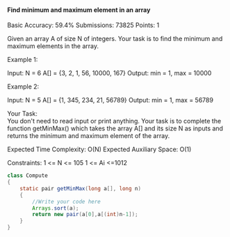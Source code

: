 #### Find minimum and maximum element in an array
Basic Accuracy: 59.4% Submissions: 73825 Points: 1

Given an array A of size N of integers. Your task is to find the minimum and maximum elements in the array.

 

Example 1:

Input:
N = 6
A[] = {3, 2, 1, 56, 10000, 167}
Output:
min = 1, max =  10000

 

Example 2:

Input:
N = 5
A[]  = {1, 345, 234, 21, 56789}
Output:
min = 1, max = 56789

 

Your Task:  
You don't need to read input or print anything. Your task is to complete the function getMinMax() which takes the array A[] and its size N as inputs and returns the minimum and maximum element of the array.

 

Expected Time Complexity: O(N)
Expected Auxiliary Space: O(1)

 

Constraints:
1 <= N <= 105
1 <= Ai <=1012
```java
class Compute 
{
    static pair getMinMax(long a[], long n)  
    {
        //Write your code here
        Arrays.sort(a);
        return new pair(a[0],a[(int)n-1]);
    }
}
```